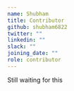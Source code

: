```yaml
---
name: Shubham
title: Contributor
github: shubham6822
twitter: ""
linkedin: ""
slack: ""
joining_date: ""
role: contributor
---
```


Still waiting for this
